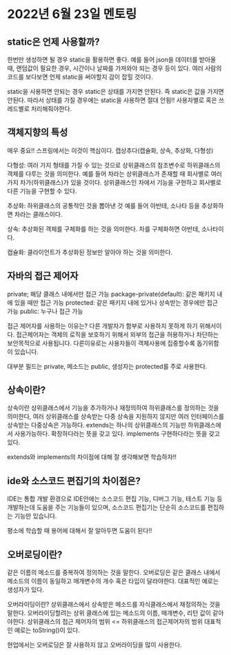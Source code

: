 # 2022년 6월 23일 멘토링

## static은 언제 사용할까?
한번만 생성하면 될 경우 static을 활용하면 좋다.
예를 들어 json을 데이터를 받아올 때, 랜덤값이 필요한 경우, 시간이나 날짜를 가져와야 되는 경우 등이 있다.
여러 사람의 코드를 보다보면 언제 static을 써야할지 감이 잡힐 것이다.

static을 사용하면 안되는 경우
static은 상태를 가지면 안된다. 즉 static은 값을 가지면 안된다.
따라서 상태를 가질 경우에는 static을 사용하면 절대 안됨!!
사용자별로 혹은 쓰레드별로 처리해줘야한다.

## 객체지향의 특성
매우 중요!! 스프링에서는 이것이 핵심이다.
캡상추다(캡슐화, 상속, 추상화, 다형성)

다형성: 여러 가지 형태를 가질 수 있는 것으로 상위클래스의 참조변수로 하위클래스의 객체를 다루는 것을 의미한다. 
예를 들어 차라는 상위클래스가 존재할 때 회사별로 여러 가지 차가(하위클래스)가 있을 것이다. 상위클래스인 차에서 기능을 구현하고 회사별로 다른 기능을 구현할 수 있다.

추상화: 하위클래스의 공통적인 것을 뽑아낸 것
예를 들어 아반테, 소나타 등을 추상화하면 차라는 클래스이다.

상속: 추상화된 객체를 구체화를 하는 것을 의미한다.
차를 구체화하면 아반테, 소나타이다.

캡슐화: 클라이언트가 추상화된 정보만 알아야 하는 것을 의미한다.

## 자바의 접근 제어자
private; 해당 클래스 내에서만 접근 가능
package-private(default): 같은 패키지 내에 있을 때만 접근 가능
protected: 같은 패키지 내에 있거나 상속받는 경우에만 접근 가능
public: 누구나 접근 가능

접근 제어자를 사용하는 이유는?
다른 개발자가 함부로 사용하지 못하게 하기 위해서이다. 
접근제어자는 객체의 로직을 보호하기 위해서 외부의 접근을 허용하거나 차단하는 보안목적으로 사용됩니다. 다른이유로는 사용자들이 객체사용에 집중할수록 돕기위함이 있습니다.

대부분 필드는 private, 메소드는 public, 생성자는 protected를 주로 사용한다.

## 상속이란?
상속이란 상위클래스에서 기능을 추가하거나 재정의하여 하위클래스를 정의하는 것을 의미한다, 
여러 상위클래스를 상속받는 다중 상속을 지원하지 않지만 여러 인터페이스를 상속받는 다중상속은 가능하다.
extends는 하나의 상위클래스의 기능만 하위클래스에서 사용가능하다. 확장하다라는 뜻을 갖고 있다.
implements 구현하다라는 뜻을 갖고 있다.

extends와 implements의 차이점에 대해 잘 생각해보면 학습하자!!

## ide와 소스코드 편집기의 차이점은?
IDE는 통합 개발 환경으로 IDE안에는 소스코드 편집 기능, 디버그 기능, 테스트 기능 등 개발하는데 도움을 주는 기능들이 있으며, 소스코드 편집기는 단순히 소스코드를 편집하는 기능만 있습니다.

평소에 학습할 때 용어에 대해서 잘 알아두면 도움이 된다!!

## 오버로딩이란?
같은 이름의 메소드를 중복하여 정의하는 것을 말한다.
오버로딩은 같은 클래스 내에서 메소드의 이름이 동일하고 매개변수의 개수 혹은 타입이 달라야한다. 대표적인 예로는 생성자가 있다.

오버라이딩이란? 
상위클래스에서 상속받은 메소드를 자식클래스에서 재정의하는 것을 말한다.
오버라이딩할려는 상위 클래스에 있는 메소드의 이름, 매개변수, 리턴 값이 같아야한다.
상위클래스의 접근 제어자의 범위 <= 하위클래스의 접근제어자의 범위
대표적인 예로는 toString()이 있다.

현업에서는 오버로딩은 잘 사용하지 않고 오버라이딩을 많이 사용한다.
